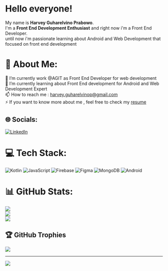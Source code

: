 # Hello everyone! 
My name is **Harvey Guharelvino Prabowo**.\
I'm a **Front End Development Enthusiast** and right now i'm a Front End Developer.\
until now i'm passionate learning about Android and Web Development that focused on front end development

# 💫 About Me:
🔭 I’m currently work @AGIT as Front End Developer for web development <br>🌱 I’m currently learning about Front End development for Android and Web Development Expert<br>📫 How to reach me : harvey.guharelvinop@gmail.com<br>⚡ If you want to know more about me , feel free to check my [resume](https://docs.google.com/document/d/1h3FZvZOyyggUuS-opUP1_IX70FRvJ0cZZOmUe7BFx40/edit?usp=sharing)<br>


## 🌐 Socials:
[![LinkedIn](https://img.shields.io/badge/LinkedIn-%230077B5.svg?logo=linkedin&logoColor=white)](https://linkedin.com/in/harveygp) 

# 💻 Tech Stack:
![Kotlin](https://img.shields.io/badge/kotlin-%230095D5.svg?style=plastic&logo=kotlin&logoColor=white) ![JavaScript](https://img.shields.io/badge/javascript-%23323330.svg?style=plastic&logo=javascript&logoColor=%23F7DF1E) ![Firebase](https://img.shields.io/badge/firebase-%23039BE5.svg?style=plastic&logo=firebase) 	![Figma](https://img.shields.io/badge/figma-%23F24E1E.svg?style=plastic&logo=figma&logoColor=white) ![MongoDB](https://img.shields.io/badge/MongoDB-%234ea94b.svg?style=plastic&logo=mongodb&logoColor=white) ![Android](https://img.shields.io/badge/Android-%234ea94b.svg?style=plastic&logo=Android&logoColor=white)
# 📊 GitHub Stats:
![](https://github-readme-stats.vercel.app/api?username=harveygp&theme=nord&hide_border=false&include_all_commits=true&count_private=true)<br/>
![](https://github-readme-streak-stats.herokuapp.com/?user=harveygp&theme=nord&hide_border=false)<br/>
![](https://github-readme-stats.vercel.app/api/top-langs/?username=harveygp&theme=nord&hide_border=false&include_all_commits=true&count_private=true&layout=compact)

## 🏆 GitHub Trophies
![](https://github-profile-trophy.vercel.app/?username=harveygp&theme=nord&no-frame=false&no-bg=false&margin-w=4)

---
[![](https://visitcount.itsvg.in/api?id=harveygp&icon=5&color=12)](https://visitcount.itsvg.in)

<!-- Proudly created with GPRM ( https://gprm.itsvg.in ) -->
